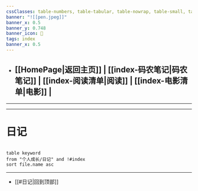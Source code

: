 ```yaml
---
cssClasses: table-numbers, table-tabular, table-nowrap, table-small, table-lines, row-lines, col-lines, row-alt, table-max
banner: "![[pen.jpeg]]"
banner_x: 0.5
banner_y: 0.748
banner_icon: 🍋
tags: index
banner_x: 0.5
---
```


- ## [[HomePage|返回主页]]  | [[index-码农笔记|码农笔记]]  | [[index-阅读清单|阅读]] | [[index-电影清单|电影]] |
---

---

# 日记   

```dataview 

table keyword
from "个人成长/日记" and !#index
sort file.name asc

```

---
- [[#日记|回到顶部]]
